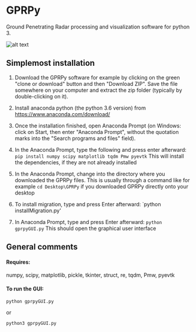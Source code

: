 # GPRPy
Ground Penetrating Radar processing and visualization software for python 3.

![alt text](https://github.com/NSGeophysics/GPRPy/blob/master/gprPy.png)

## Simplemost installation

1) Download the GPRPy software for example by clicking on the green "clone or download" 
button and then "Download ZIP". Save the file somewhere on your computer and extract the 
zip folder (typically by double-clicking on it).

2) Install anaconda python (the python 3.6 version) from https://www.anaconda.com/download/

3) Once the installation finished, open Anaconda Prompt (on Windows: click on Start, 
then enter "Anaconda Prompt", without the quotation marks into the 
"Search programs and files" field).

4) In the Anaconda Prompt, type the following and press enter afterward:
`pip install numpy scipy matplotlib tqdm Pmw pyevtk`
This will install the dependencies, if they are not already installed

5) In the Anaconda Prompt, change into the directory where you downloaded the GPRPy files.
This is usually through a command like for example
`cd Desktop\GPRPy`
if you downloaded GPRPy directly onto your desktop

6) To install migration, type and press Enter afterward:
`python installMigration.py'

7) In Anaconda Prompt, type and press Enter afterward:
`python gprpyGUI.py`
This should open the graphical user interface


## General comments

#### Requires:

numpy, scipy, matplotlib, pickle, tkinter, struct, re, tqdm, Pmw, pyevtk

#### To run the GUI:

`python gprpyGUI.py`

or

`python3 gprpyGUI.py`




